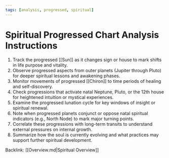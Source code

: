 ```yaml
---
tags: [analysis, progressed, spiritual]
---
```

# Spiritual Progressed Chart Analysis Instructions

1. Track the progressed [[Sun]] as it changes sign or house to mark shifts in life purpose and vitality.
2. Observe progressed aspects from outer planets (Jupiter through Pluto) for deeper spiritual lessons and awakening phases.
3. Monitor movements of progressed [[Chiron]] to time periods of healing and self-discovery.
4. Check progressions that activate natal Neptune, Pluto, or the 12th house for heightened intuition or mystical experiences.
5. Examine the progressed lunation cycle for key windows of insight or spiritual renewal.
6. Note when progressed planets conjunct or oppose natal spiritual indicators (e.g., North Node) to mark major turning points.
7. Correlate these progressions with long-term transits to understand external pressures on internal growth.
8. Summarize how the soul is currently evolving and what practices may support further spiritual development.

Backlink: [[Overview.md|Spiritual Overview]]
